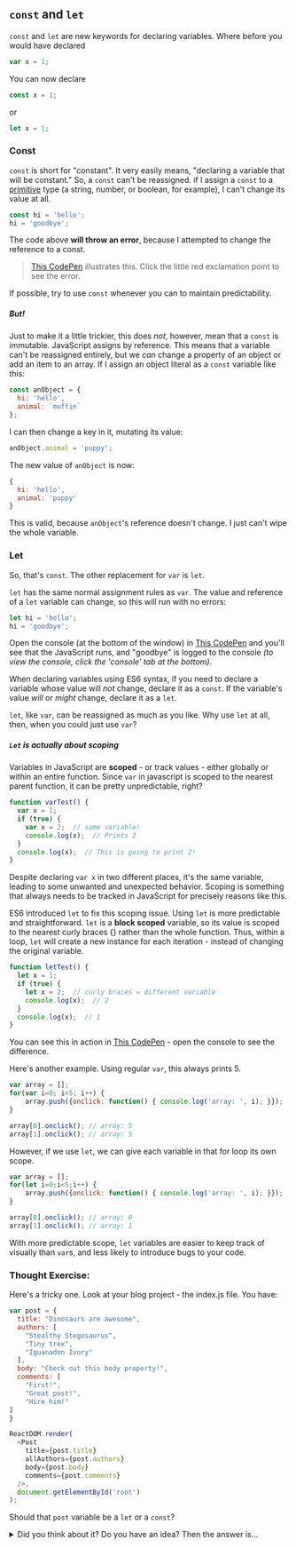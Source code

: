 
## `const` and `let`

`const` and `let` are new keywords for declaring variables. Where before you would have declared

```javascript
var x = 1;
```

You can now declare

```javascript
const x = 1;
```

or

```javascript
let x = 1;
```

### Const

`const` is short for "constant". It very easily means, "declaring a variable that will be constant." So, a `const` can't be reassigned. if I assign a `const` to a [primitive](https://developer.mozilla.org/en-US/docs/Glossary/Primitive) type (a string, number, or boolean, for example), I can't change its value at all.

```javascript
const hi = 'hello';
hi = 'goodbye';
```

The code above **will throw an error**, because I attempted to change the reference to a const.

> [This CodePen](https://codepen.io/andrewdushane/pen/jBYzbm) illustrates this. Click the little red exclamation point to see the error.

If possible, try to use `const` whenever you can to maintain predictability.

##### But!

Just to make it a little trickier, this does _not_, however, mean that a `const` is immutable. JavaScript assigns by reference. This means that a variable can't be reassigned entirely, but we *can* change a property of an object or add an item to an array. If I assign an object literal as a `const` variable like this:

```javascript
const anObject = {
  hi: 'hello',
  animal: `muffin`
};
```

I can then change a key in it, mutating its value:

```javascript
anObject.animal = 'puppy';
```

The new value of `anObject` is now:

```javascript
{
  hi: 'hello',
  animal: 'puppy'
}
```

This is valid, because `anObject`'s reference doesn't change. I just can't wipe the whole variable.


### Let


So, that's `const`. The other replacement for `var` is `let`.

`let` has the same normal assignment rules as `var`. The value and reference of a `let` variable can change, so this will run with no errors:

```javascript
let hi = 'hello';
hi = 'goodbye';
```

Open the console (at the bottom of the window) in [This CodePen](https://codepen.io/andrewdushane/pen/mWpxVy) and you'll see that the JavaScript runs, and "goodbye" is logged to the console *(to view the console, click the 'console' tab at the bottom)*.

When declaring variables using ES6 syntax, if you need to declare a variable whose value will _not_ change, declare it as a `const`. If the variable's value _will_ or _might_ change, declare it as a `let`.

`let`, like `var`, can be reassigned as much as you like. Why use `let` at all, then, when you could just use `var`?

##### `Let` is actually about scoping
Variables in JavaScript are **scoped** - or track values - either globally or within an entire function. Since `var` in javascript is scoped to the nearest parent function, it can be pretty unpredictable, right?

```javascript
function varTest() {
  var x = 1;
  if (true) {
    var x = 2;  // same variable!
    console.log(x);  // Prints 2
  }
  console.log(x);  // This is going to print 2!
}
```

Despite declaring `var x` in two different places, it's the same variable, leading to some unwanted and unexpected behavior. Scoping is something that always needs to be tracked in JavaScript for precisely reasons like this.

ES6 introduced `let` to fix this scoping issue. Using `let` is more predictable and straightforward. `let` is a **block scoped** variable, so its value is scoped to the nearest curly braces {} rather than the whole function. Thus, within a loop, `let` will create a new instance for each iteration - instead of changing the original variable.

```js
function letTest() {
  let x = 1;
  if (true) {
    let x = 2;  // curly braces = different variable
    console.log(x);  // 2
  }
  console.log(x);  // 1
}
```

You can see this in action in [This CodePen](https://codepen.io/andrewdushane/pen/oZpqxO) - open the console to see the difference.

Here's another example. Using regular `var`, this always prints 5.

```js
var array = [];
for(var i=0; i<5; i++) {
    array.push({onclick: function() { console.log('array: ', i); }});
}

array[0].onclick(); // array: 5
array[1].onclick(); // array: 5
```

However, if we use `let`, we can give each variable in that for loop its own scope.

```js
var array = [];
for(let i=0;i<5;i++) {
    array.push({onclick: function() { console.log('array: ', i); }});
}

array[0].onclick(); // array: 0
array[1].onclick(); // array: 1
```

With more predictable scope, `let` variables are easier to keep track of visually than `var`s, and less likely to introduce bugs to your code.

### Thought Exercise:

Here's a tricky one. Look at your blog project - the index.js file. You have:

```js
var post = {
  title: "Dinosaurs are awesome",
  authors: [
    "Stealthy Stegosaurus",
    "Tiny trex",
    "Iguanadon Ivory"
  ],
  body: "Check out this body property!",
  comments: [
    "First!",
    "Great post!",
    "Hire him!"
]
}

ReactDOM.render(
  <Post
    title={post.title}
    allAuthors={post.authors}
    body={post.body}
    comments={post.comments}
  />,
  document.getElementById('root')
);

```

Should that `post` variable be a `let` or a `const`?

<details>
 <summary>Did you think about it? Do you have an idea? Then the answer is...</summary>
  <p><code>const</code> We want to show one post which will be displayed
  constantly. The one post should never change.</p>

  <p>Now, the comments might change. People should be able to add or remove
  their own comments. Remember that <code>const</code> only refers to what the
  variable <code>post</code> references. We're still allowed to modify the
  values inside of the object.</p>

  <p>Using <code>const</code> will guarantee that the <code>post</code> object
  is never swapped out for an entirely other blog post object. Using
  <code>const</code> will still allow us to modify the values of the
  <code>title</code> <code>authors</code> <code>body</code> and
  <code>comments</code> inside the constant object.</p>
</details>
